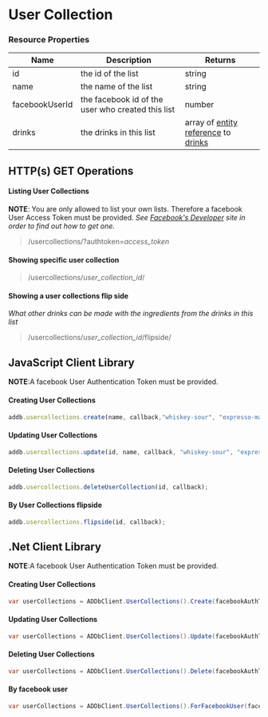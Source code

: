 ﻿User Collection
===============

### Resource Properties
<table>
    <thead>
        <tr>
            <th>Name</th>
            <th>Description</th>
            <th>Returns</th>
        </tr>
    </thead>
    <tbody>
        <tr>
            <td>id</td>
            <td>the id of the list</td>
            <td>string</td>
        </tr>
        <tr>
            <td>name</td>
            <td>the name of the list</td>
            <td>string</td>
        </tr>
        <tr>
            <td>facebookUserId</td>
            <td>the facebook id of the user who created this list</td>
            <td>number</td>
        </tr>
        <tr>
            <td>drinks</td>
            <td>the drinks in this list</td>
            <td>array of <a href="/drinks-api/docs/v2/general/entity-reference">entity reference</a> to <a href="/drinks-api/docs/v2/drinks">drinks</a></td>
        </tr>
    </tbody>
</table>

## HTTP(s) GET Operations
#### Listing User Collections
**NOTE**: You are only allowed to list your own lists. Therefore a facebook User Access Token must be provided.
*See [Facebook's Developer](https://developers.facebook.com/) site in order to find out how to get one.*

> /usercollections/?authtoken=*access_token*

#### Showing specific user collection

> /usercollections/*user_collection_id*/

#### Showing a user collections flip side
*What other drinks can be made with the ingredients from the drinks in this list*

> /usercollections/*user_collection_id*/flipside/


## JavaScript Client Library
**NOTE**:A facebook User Authentication Token must be provided.

#### Creating User Collections

``` js
addb.usercollections.create(name, callback,"whiskey-sour", "expresso-martini"); 
```
#### Updating User Collections

``` js
addb.usercollections.update(id, name, callback, "whiskey-sour", "expresso-martini"); 
```
#### Deleting User Collections 

``` js
addb.usercollections.deleteUserCollection(id, callback);
```
#### By User Collections flipside

``` js
addb.usercollections.flipside(id, callback);
```

## .Net Client Library
**NOTE**:A facebook User Authentication Token must be provided.

#### Creating User Collections  

``` csharp
var userCollections = ADDbClient.UserCollections().Create(facebookAuthToken, listName, "whiskey-sour", "expresso-martini");
```

#### Updating User Collections  

``` csharp
var userCollections = ADDbClient.UserCollections().Update(facebookAuthToken, listId, name, "whiskey-sour", "expresso-martini");
```

#### Deleting User Collections  

``` csharp
var userCollections = ADDbClient.UserCollections().Delete(facebookAuthToken, listId);
```

#### By facebook user

``` csharp
var userCollections = ADDbClient.UserCollections().ForFacebookUser(facebookAuthToken);
```


